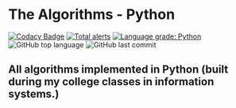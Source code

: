 # The Algorithms - Python

[![Codacy Badge](https://api.codacy.com/project/badge/Grade/f9ec0d704503492d8720aea3b03234b8)](https://app.codacy.com/manual/gleisonkz/algorithms-python?utm_source=github.com&utm_medium=referral&utm_content=gleisonkz/algorithms-python&utm_campaign=Badge_Grade_Dashboard)
[![Total alerts](https://img.shields.io/lgtm/alerts/g/gleisonkz/algorithms-python.svg?logo=lgtm&logoWidth=18)](https://lgtm.com/projects/g/gleisonkz/algorithms-python/alerts/)
[![Language grade: Python](https://img.shields.io/lgtm/grade/python/g/gleisonkz/algorithms-python.svg?logo=lgtm&logoWidth=18)](https://lgtm.com/projects/g/gleisonkz/algorithms-python/context:python)
![GitHub top language](https://img.shields.io/github/languages/top/gleisonkz/algorithms-python)
![GitHub last commit](https://img.shields.io/github/last-commit/gleisonkz/algorithms-python)

## All algorithms implemented in Python (built during my college classes in information systems.)